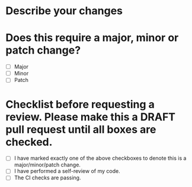 <!-- Hello! Thank you for contributing. Please create this as a DRAFT pull request, then edit this PR's description, stepping through the sections from top to bottom. -->
# Describe your changes
<!-- Please describe your changes in as much detail as possible. If this change resolves an issue, link it here. -->

# Does this require a major, minor or patch change?
<!-- The CI on master will automatically bump the package version based on what you select here. If you're unsure how to answer, please have a read here: https://semver.org -->
- [ ] Major
- [ ] Minor
- [ ] Patch

# Checklist before requesting a review. Please make this a DRAFT pull request until all boxes are checked.
- [ ] I have marked exactly one of the above checkboxes to denote this is a major/minor/patch change.
- [ ] I have performed a self-review of my code.
- [ ] The CI checks are passing.
